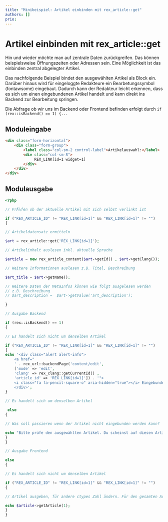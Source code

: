 ```yaml
---
title: "Minibeispiel: Artikel einbinden mit rex_article::get"
authors: []
prio:
---
```


# Artikel einbinden mit rex_article::get

Hin und wieder möchte man auf zentrale Daten zurückgreifen. Das können beispielsweise Öffnungszeiten oder Adressen sein. 
Eine Möglichkeit ist das einbinden zentral abgelegter Artikel. 

Das nachfolgende Beispiel bindet den ausgewählten Artikel als Block ein. Darüber hinaus wird für eingeloggte Redakteure ein Bearbetungssymbol (fontawsome) eingebaut. 
Dadurch kann der Redakteur leicht erkennen, dass es sich um einen eingebundenen Artikel handelt und kann direkt ins Backend zur Bearbeitung springen. 

Die Abfrage ob wir uns im Backend oder Frontend befinden erfolgt durch `if (rex::isBackend() == 1) {...`

## Moduleingabe
```html
<div class="form-horizontal">
    <div class="form-group">
        <label class="col-sm-2 control-label">Artikelauswahl:</label>
        <div class="col-sm-8">
             REX_LINK[id=1 widget=1]
        </div>
    </div>
</div>
```

## Modulausgabe

```php
<?php

// PrÃ¼fen ob der aktuelle Artikel mit sich selbst verlinkt ist

if ("REX_ARTICLE_ID" != "REX_LINK[id=1]" && "REX_LINK[id=1]" != "")
{

// Artikeldatensatz ermitteln

$art = rex_article::get('REX_LINK[id=1]');

// Artikelinhalt auslesen inkl. aktuelle Sprache

$article = new rex_article_content($art->getId() , $art->getClang());

// Weitere Informationen auslesen z.B. Titel, Beschreibung

$art_title = $art->getName();

// Weitere Daten der MetaInfos können wie folgt ausgelesen werden
// z.B. Beschreibung
// $art_description =  $art->getValue('art_description');

}

// Ausgabe Backend

if (rex::isBackend() == 1)
{

// Es handelt sich nicht um denselben Artikel

if ("REX_ARTICLE_ID" != "REX_LINK[id=1]" && "REX_LINK[id=1]" != "")
{
echo '<div class="alert alert-info">
    <a href="
    ' . rex_url::backendPage('content/edit', 
    ['mode' => 'edit', 
    'clang' => rex_clang::getCurrentId() ,
    'article_id' => 'REX_LINK[id=1]']) . '">
    <i class="fa fa-pencil-square-o" aria-hidden="true"></i> Eingebundener Artikel: ' . $art->getName() . '</a>
    </div>';
}

// Es handelt sich um denselben Artikel

 else
{

// Was soll passieren wenn der Artikel nicht eingebunden werden kann?

echo "Bitte prüfe den ausgewählten Artikel. Du scheinst auf diesen Artikel hier zu verlinken.";
}
}

// Ausgabe Frontend

else
{

// Es handelt sich nicht um denselben Artikel

if ("REX_ARTICLE_ID" != "REX_LINK[id=1]" && "REX_LINK[id=1]" != "")
{

// Artikel ausgeben, für andere ctypes Zahl ändern. Für den gesamten Artikel inkl. aller Ctypes, die 1 entfernen

echo $article->getArticle(1);
}
}

```

